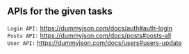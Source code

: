 ## APIs for the given tasks
`Login API:` https://dummyjson.com/docs/auth#auth-login </br>
`Posts API:` https://dummyjson.com/docs/posts#posts-all </br>
`User API:`  https://dummyjson.com/docs/users#users-update </br>